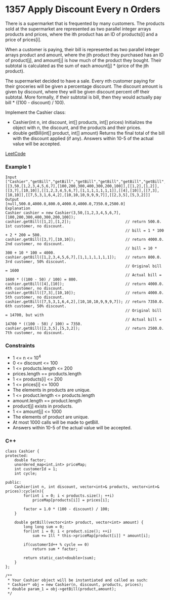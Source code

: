 # 1357 Apply Discount Every n Orders

There is a supermarket that is frequented by many customers. The products sold at the supermarket are represented as two parallel integer arrays products and prices, where the ith product has an ID of products[i] and a price of prices[i].

When a customer is paying, their bill is represented as two parallel integer arrays product and amount, where the jth product they purchased has an ID of product[j], and amount[j] is how much of the product they bought. Their subtotal is calculated as the sum of each amount[j] * (price of the jth product).

The supermarket decided to have a sale. Every nth customer paying for their groceries will be given a percentage discount. The discount amount is given by discount, where they will be given discount percent off their subtotal. More formally, if their subtotal is bill, then they would actually pay bill * ((100 - discount) / 100).

Implement the Cashier class:

* Cashier(int n, int discount, int[] products, int[] prices) Initializes the object with n, the discount, and the products and their prices.
* double getBill(int[] product, int[] amount) Returns the final total of the bill with the discount applied (if any). Answers within 10-5 of the actual value will be accepted.


[LeetCode](https://leetcode.cn/problems/apply-discount-every-n-orders/description/)

### Example 1

```
Input
["Cashier","getBill","getBill","getBill","getBill","getBill","getBill","getBill"]
[[3,50,[1,2,3,4,5,6,7],[100,200,300,400,300,200,100]],[[1,2],[1,2]],[[3,7],[10,10]],[[1,2,3,4,5,6,7],[1,1,1,1,1,1,1]],[[4],[10]],[[7,3],[10,10]],[[7,5,3,1,6,4,2],[10,10,10,9,9,9,7]],[[2,3,5],[5,3,2]]]
Output
[null,500.0,4000.0,800.0,4000.0,4000.0,7350.0,2500.0]
Explanation
Cashier cashier = new Cashier(3,50,[1,2,3,4,5,6,7],[100,200,300,400,300,200,100]);
cashier.getBill([1,2],[1,2]);                        // return 500.0. 1st customer, no discount.
                                                     // bill = 1 * 100 + 2 * 200 = 500.
cashier.getBill([3,7],[10,10]);                      // return 4000.0. 2nd customer, no discount.
                                                     // bill = 10 * 300 + 10 * 100 = 4000.
cashier.getBill([1,2,3,4,5,6,7],[1,1,1,1,1,1,1]);    // return 800.0. 3rd customer, 50% discount.
                                                     // Original bill = 1600
                                                     // Actual bill = 1600 * ((100 - 50) / 100) = 800.
cashier.getBill([4],[10]);                           // return 4000.0. 4th customer, no discount.
cashier.getBill([7,3],[10,10]);                      // return 4000.0. 5th customer, no discount.
cashier.getBill([7,5,3,1,6,4,2],[10,10,10,9,9,9,7]); // return 7350.0. 6th customer, 50% discount.
                                                     // Original bill = 14700, but with
                                                     // Actual bill = 14700 * ((100 - 50) / 100) = 7350.
cashier.getBill([2,3,5],[5,3,2]);                    // return 2500.0.  7th customer, no discount.
```


### Constraints

* 1 <= n <= 10<sup>4<sup>
* 0 <= discount <= 100
* 1 <= products.length <= 200
* prices.length == products.length
* 1 <= products[i] <= 200
* 1 <= prices[i] <= 1000
* The elements in products are unique.
* 1 <= product.length <= products.length
* amount.length == product.length
* product[j] exists in products.
* 1 <= amount[j] <= 1000
* The elements of product are unique.
* At most 1000 calls will be made to getBill.
* Answers within 10-5 of the actual value will be accepted.

### C++ 

```
class Cashier {
protected:
    double factor;
    unordered_map<int,int> priceMap;
    int customerId = 1;
    int cycle;

public:
    Cashier(int n, int discount, vector<int>& products, vector<int>& prices):cycle(n){
        for(int i = 0; i < products.size(); ++i)
            priceMap[products[i]] = prices[i];

        factor = 1.0 * (100 - discount) / 100;
    }
    
    double getBill(vector<int> product, vector<int> amount) {
        long long sum = 0;
        for(int i = 0; i < product.size(); ++i)
            sum += 1ll * this->priceMap[product[i]] * amount[i];
        
        if(customerId++ % cycle == 0)
            return sum * factor;

        return static_cast<double>(sum);
    }
};

/**
 * Your Cashier object will be instantiated and called as such:
 * Cashier* obj = new Cashier(n, discount, products, prices);
 * double param_1 = obj->getBill(product,amount);
 */
```